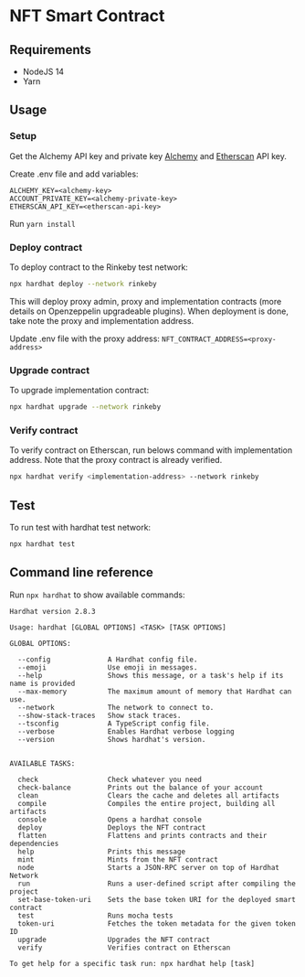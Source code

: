 # NFT Smart Contract

## Requirements

- NodeJS 14
- Yarn

## Usage

### Setup

Get the Alchemy API key and private key [Alchemy](https://alchemy.com/?r=23f4e0b210cffd7b) and [Etherscan](https://etherscan.io/) API key.

Create .env file and add variables:

```
ALCHEMY_KEY=<alchemy-key>
ACCOUNT_PRIVATE_KEY=<alchemy-private-key>
ETHERSCAN_API_KEY=<etherscan-api-key>
```

Run `yarn install`

### Deploy contract

To deploy contract to the Rinkeby test network:

```bash
npx hardhat deploy --network rinkeby
```

This will deploy proxy admin, proxy and implementation contracts (more details on Openzeppelin upgradeable plugins).
When deployment is done, take note the proxy and implementation address.

Update .env file with the proxy address: `NFT_CONTRACT_ADDRESS=<proxy-address>`

### Upgrade contract

To upgrade implementation contract:

```bash
npx hardhat upgrade --network rinkeby
```

### Verify contract

To verify contract on Etherscan, run belows command with implementation address.
Note that the proxy contract is already verified.

```bash
npx hardhat verify <implementation-address> --network rinkeby
```

## Test

To run test with hardhat test network:

```bash
npx hardhat test
```

## Command line reference

Run `npx hardhat` to show available commands:

```
Hardhat version 2.8.3

Usage: hardhat [GLOBAL OPTIONS] <TASK> [TASK OPTIONS]

GLOBAL OPTIONS:

  --config           	A Hardhat config file.
  --emoji            	Use emoji in messages.
  --help             	Shows this message, or a task's help if its name is provided
  --max-memory       	The maximum amount of memory that Hardhat can use.
  --network          	The network to connect to.
  --show-stack-traces	Show stack traces.
  --tsconfig         	A TypeScript config file.
  --verbose          	Enables Hardhat verbose logging
  --version          	Shows hardhat's version.


AVAILABLE TASKS:

  check             	Check whatever you need
  check-balance     	Prints out the balance of your account
  clean             	Clears the cache and deletes all artifacts
  compile           	Compiles the entire project, building all artifacts
  console           	Opens a hardhat console
  deploy            	Deploys the NFT contract
  flatten           	Flattens and prints contracts and their dependencies
  help              	Prints this message
  mint              	Mints from the NFT contract
  node              	Starts a JSON-RPC server on top of Hardhat Network
  run               	Runs a user-defined script after compiling the project
  set-base-token-uri	Sets the base token URI for the deployed smart contract
  test              	Runs mocha tests
  token-uri         	Fetches the token metadata for the given token ID
  upgrade           	Upgrades the NFT contract
  verify            	Verifies contract on Etherscan

To get help for a specific task run: npx hardhat help [task]
```